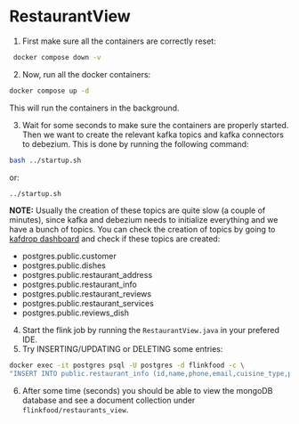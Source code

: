 # RestaurantView
1. First make sure all the containers are correctly reset:
```bash
 docker compose down -v
```

2. Now, run all the docker containers:
```bash
docker compose up -d
```
This will run the containers in the background.

3. Wait for some seconds to make sure the containers are properly started. Then we want to create the relevant kafka topics and kafka connectors to debezium. This is done by running the following command:
```bash
bash ../startup.sh
```
or:
```bash
../startup.sh
```
**NOTE:** Usually the creation of these topics are quite slow (a couple of minutes), since kafka and debezium needs to initialize everything and we have a bunch of topics.
You can check the creation of topics by going to [kafdrop dashboard](http://localhost:9000`) and check if these topics are created:
- postgres.public.customer
- postgres.public.dishes
- postgres.public.restaurant_address
- postgres.public.restaurant_info
- postgres.public.restaurant_reviews
- postgres.public.restaurant_services
- postgres.public.reviews_dish

4. Start the flink job by running the `RestaurantView.java` in your prefered IDE.
5. Try INSERTING/UPDATING or DELETING some entries:
```bash
docker exec -it postgres psql -U postgres -d flinkfood -c \
"INSERT INTO public.restaurant_info (id,name,phone,email,cuisine_type,price_range,vat_code) VALUES (10, 'Test', 123456789, 'test@test.te', 'seafood', 'low', 123456789);"
```
6. After some time (seconds) you should be able to view the mongoDB database and see a document collection under `flinkfood/restaurants_view`. 


